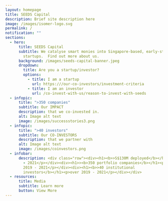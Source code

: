 ```yaml
---
layout: homepage
title: SEEDS Capital
description: Brief site description here
image: /images/isomer-logo.svg
permalink: /
notification: ""
sections:
  - hero:
      title: SEEDS Capital
      subtitle: We catalyse smart monies into Singapore-based, early-stage technology
        startups.  Find out more about us.
      background: /images/seeds-capital-banner.jpeg
      dropdown:
        title: Are you a startup/investor?
        options:
          - title: I am a startup
            url: https:///our-co-investors/investment-criteria
          - title: I am an investor
            url: /co-invest-with-us/reason-to-invest-with-seeds
  - infopic:
      title: ">350 companies"
      subtitle: Our IMPACT
      description: that we co-invested in.
      alt: Image alt text
      image: /images/successstories3.png
  - infopic:
      title: ">40 investors"
      subtitle: Our CO-INVESTORS
      description: that we partner with
      alt: Image alt text
      image: /images/coinvestors.png
  - infobar:
      description: <div class="row"><div><h1><b>>S$130M deployed</b></h1><p>over 2019
        - 2021</p></div><div><h1>><b>350 portfolio companies</b></h1><p>over
        2019 - 2021</p></div><div><h1><b>>40 institutional
        investors</b></h1><p>over 2019 - 2021</p></div></div>
  - resources:
      title: Media
      subtitle: Learn more
      button: View More
---
```

